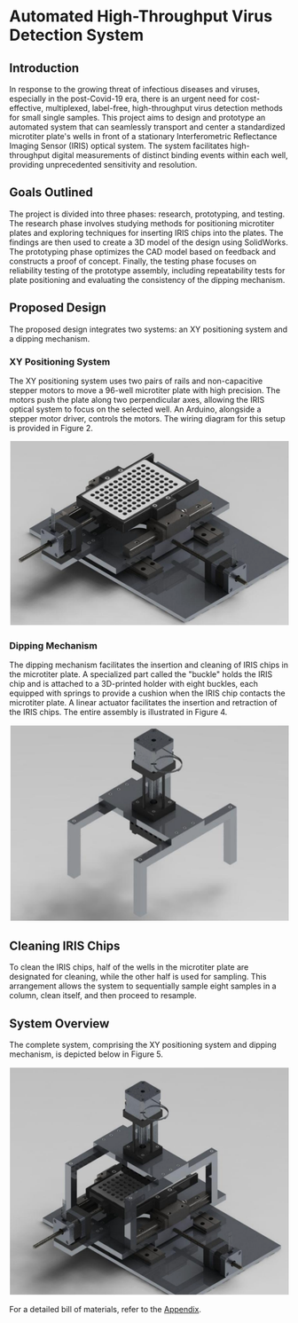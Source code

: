 # Automated High-Throughput Virus Detection System

## Introduction

In response to the growing threat of infectious diseases and viruses, especially in the post-Covid-19 era, there is an urgent need for cost-effective, multiplexed, label-free, high-throughput virus detection methods for small single samples. This project aims to design and prototype an automated system that can seamlessly transport and center a standardized microtiter plate's wells in front of a stationary Interferometric Reflectance Imaging Sensor (IRIS) optical system. The system facilitates high-throughput digital measurements of distinct binding events within each well, providing unprecedented sensitivity and resolution.

## Goals Outlined

The project is divided into three phases: research, prototyping, and testing. The research phase involves studying methods for positioning microtiter plates and exploring techniques for inserting IRIS chips into the plates. The findings are then used to create a 3D model of the design using SolidWorks. The prototyping phase optimizes the CAD model based on feedback and constructs a proof of concept. Finally, the testing phase focuses on reliability testing of the prototype assembly, including repeatability tests for plate positioning and evaluating the consistency of the dipping mechanism.

## Proposed Design

The proposed design integrates two systems: an XY positioning system and a dipping mechanism.

### XY Positioning System

The XY positioning system uses two pairs of rails and non-capacitive stepper motors to move a 96-well microtiter plate with high precision. The motors push the plate along two perpendicular axes, allowing the IRIS optical system to focus on the selected well. An Arduino, alongside a stepper motor driver, controls the motors. The wiring diagram for this setup is provided in Figure 2.

![XY Positioning System](images/xy_positioning_system.png)

### Dipping Mechanism

The dipping mechanism facilitates the insertion and cleaning of IRIS chips in the microtiter plate. A specialized part called the "buckle" holds the IRIS chip and is attached to a 3D-printed holder with eight buckles, each equipped with springs to provide a cushion when the IRIS chip contacts the microtiter plate. A linear actuator facilitates the insertion and retraction of the IRIS chips. The entire assembly is illustrated in Figure 4.

![Dipping Mechanism](images/dipping_mechanism.png)

## Cleaning IRIS Chips

To clean the IRIS chips, half of the wells in the microtiter plate are designated for cleaning, while the other half is used for sampling. This arrangement allows the system to sequentially sample eight samples in a column, clean itself, and then proceed to resample.

## System Overview

The complete system, comprising the XY positioning system and dipping mechanism, is depicted below in Figure 5.

![Complete System](images/complete_system.png)

For a detailed bill of materials, refer to the [Appendix](BOM.xlsx).
